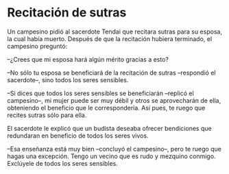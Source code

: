 # Recitación de sutras

Un campesino pidió al sacerdote Tendai que recitara sutras para su
esposa, la cual había muerto. Después de que la recitación hubiera
terminado, el campesino preguntó:

–¿Crees que mi esposa hará algún mérito gracias a esto?

–No sólo tu esposa se beneficiará de la recitación de sutras –respondió
el sacerdote–, sino todos los seres sensibles.

–Si dices que todos los seres sensibles se beneficiarán –replicó el
campesino–, mi mujer puede ser muy débil y otros se aprovecharán de
ella, obteniendo el beneficio que le correspondería. Así pues, te ruego
que recites sutras sólo para ella.

El sacerdote le explicó que un budista deseaba ofrecer bendiciones que
redundaran en beneficio de todos los seres vivos.

–Esa enseñanza está muy bien –concluyó el campesino–, pero te ruego que
hagas una excepción. Tengo un vecino que es rudo y mezquino conmigo.
Exclúyele de todos los seres sensibles.